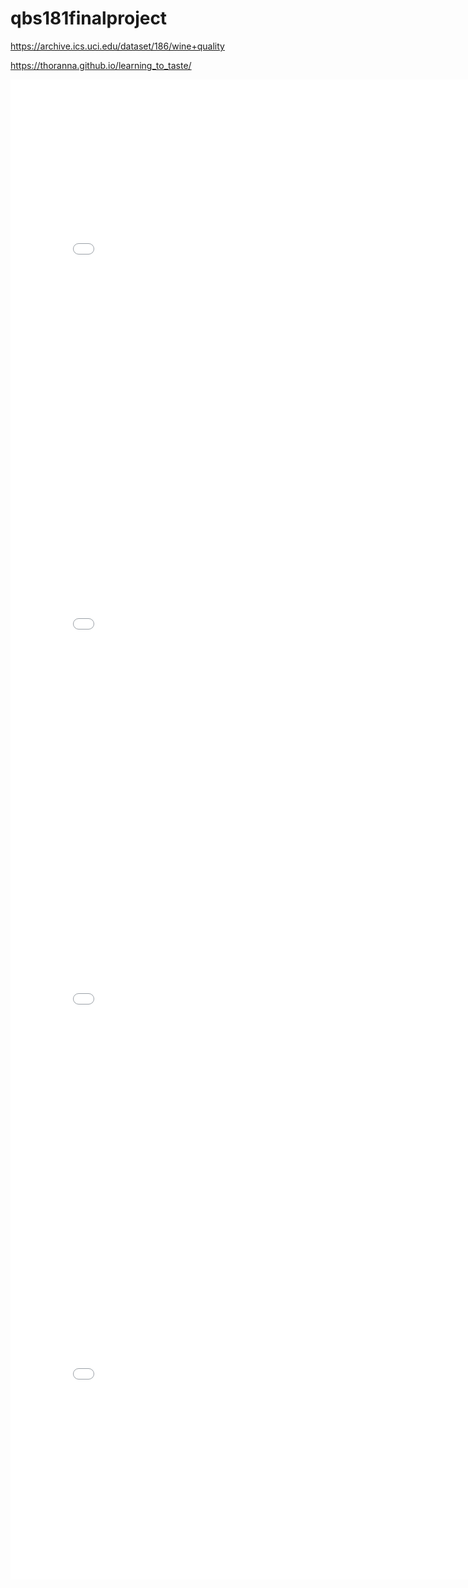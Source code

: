 # qbs181finalproject

https://archive.ics.uci.edu/dataset/186/wine+quality

https://thoranna.github.io/learning_to_taste/

<iframe src="wine.html" width=800 height=600 frameBorder=0></iframe>

<iframe src="globe_map.html" width=800 height=600 frameBorder=0></iframe>

<iframe src="horizontal_box_histogram.html" width=800 height=600 frameBorder=0></iframe>

<iframe src="feature_quality.html" width=800 height=600 frameBorder=0></iframe>

